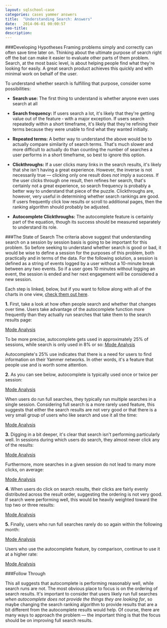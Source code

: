 ```yaml
---
layout: sqlschool-case
categories: cases yammer answers
title:  "Understanding Search: Answers"
date:   2014-06-01 00:00:57
seo-title: 
description: 
---
```

###Developing Hypotheses
Framing problems simply and correctly can often save time later on. Thinking about the ultimate purpose of search right off the bat can make it easier to evaluate other parts of them problem. Search, at the most basic level, is about helping people find what they're looking for easily. A great search product achieves this quickly and with minimal work on behalf of the user.

To understand whether search is fulfilling that purpose, consider some possibilities:

* **Search use:** The first thing to understand is whether anyone even uses search at all
* **Search frequency:** If users search a lot, it's likely that they're getting value out of the feature &dash; with a major exception. If users search repeatedly within a short timeframe, it's likely that they're refining their terms because they were unable to find what they wanted initially.
* **Repeated terms:** A better way to understand the above would be to actually compare similarity of search terms. That's much slower and more difficult to actually do than counting the number of searches a user performs in a short timeframe, so best to ignore this option.
* **Clickthroughs:** If a user clicks many links in the search results, it's likely that she isn't having a great experience. However, the inverse is not necessarily true &mdash; clicking only one result does *not* imply a success. If the user clicks through one result, then refines her search, that's certainly not a great experience, so search frequency is probably a better way to understand that piece of the puzzle. Clickthroughs are, however, very useful in determining whether search rankings are good. If users frequently click low results or scroll to additional pages, then the ranking algorithm should probably be adjusted.
  
* **Autocomplete Clickthroughs:** The autocomplete feature is certainly part of the equation, though its success should be measured separately to understand its role.

<div id="solution"></div>
###The State of Search
The criteria above suggest that understanding search on a session by session basis is going to be important for this problem. So before seeking to understand whether search is good or bad, it would be wise to define a session for the purposes of this problem, both practically and in terms of the data. For the following solution, a session is defined as a string of events logged by a user without a 10-minute break between any two events. So if a user goes 10 minutes without logging an event, the session is ended and her next engagement will be considered a new session.

Each step is linked, below, but if you want to follow along with all of the charts in one view, [check them out here](https://modeanalytics.com/modeanalytics/lists/2abc9a78b465/runs/23905dfc4e89).

**1.** First, take a look at how often people search and whether that changes over time. Users take advantage of the autocomplete function more frequently than they actually run searches that take them to the search results page:

<a href="https://modeanalytics.com/benn/reports/c1039e799f77/runs/21a44c0d302d/embed" class="mode-embed">Mode Analysis</a><script src="https://modeanalytics.com/embed/embed.js"></script>

To be more precise, autocomplete gets used in approximately 25% of sessions, while search is only used in 8% or so:
<a href="https://modeanalytics.com/benn/reports/c1039e799f77/embed" class="mode-embed">Mode Analysis</a><script src="https://modeanalytics.com/embed/embed.js"></script>

Autocomplete's 25% use indicates that there is a need for users to find information on their Yammer networks. In other words, it's a feature that people use and is worth some attention.

**2.** As you can see below, autocomplete is typically used once or twice per session:

<a href="https://modeanalytics.com/benn/reports/83610ace1078/runs/10f5c4fa2c0d/embed" class="mode-embed">Mode Analysis</a><script src="https://modeanalytics.com/embed/embed.js"></script>

When users do run full searches, they typically run multiple searches in a single session. Considering full search is a more rarely used feature, this suggests that either the search results are not very good or that there is a very small group of users who like search and use it all the time:

<a href="https://modeanalytics.com/benn/reports/5e26ef62a86a/runs/6961dbe427ea/embed" class="mode-embed">Mode Analysis</a><script src="https://modeanalytics.com/embed/embed.js"></script>

**3.** Digging in a bit deeper, it's clear that search isn't performing particularly well. In sessions during which users do search, they almost never click any of the results:

<a href="https://modeanalytics.com/benn/reports/6bee31ccfa53/runs/7854d26dd339/embed" class="mode-embed">Mode Analysis</a><script src="https://modeanalytics.com/embed/embed.js"></script>

Furthermore, more searches in a given session do not lead to many more clicks, on average:

<a href="https://modeanalytics.com/benn/reports/0fd7ebdac16b/runs/bd0455fb03dc/embed" class="mode-embed">Mode Analysis</a><script src="https://modeanalytics.com/embed/embed.js"></script>

**4.** When users do click on search results, their clicks are fairly evenly distributed across the result order, suggesting the ordering is not very good. If search were performing well, this would be heavily weighted toward the top two or three results:

<a href="https://modeanalytics.com/benn/reports/12aeb5489382/runs/62a6c94929f2/embed" class="mode-embed">Mode Analysis</a><script src="https://modeanalytics.com/embed/embed.js"></script>

**5.** Finally, users who run full searches rarely do so again within the following month:

<a href="https://modeanalytics.com/benn/reports/f5a390533fd3/runs/e1d68b3df1ca/embed" class="mode-embed">Mode Analysis</a><script src="https://modeanalytics.com/embed/embed.js"></script>

Users who use the autocomplete feature, by comparison, continue to use it at a higher rate:

<a href="https://modeanalytics.com/benn/reports/74e69cfb70fb/runs/8e510800a865/embed" class="mode-embed">Mode Analysis</a><script src="https://modeanalytics.com/embed/embed.js"></script>

###Follow Through

This all suggests that autocomplete is performing reasonably well, while search runs are not. The most obvious place to focus is on the ordering of search results. It's important to consider that users likely run full searches *when autocomplete does not provide the things they are looking for*, so maybe changing the search ranking algorithm to provide results that are a bit different from the autocomplete results would help. Of course, there are many ways to approach the problem &mdash; the important thing is that the focus should be on improving full search results.
